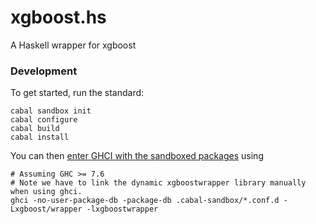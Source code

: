 # xgboost.hs

A Haskell wrapper for xgboost

### Development

To get started, run the standard:

```
cabal sandbox init
cabal configure
cabal build
cabal install
```

You can then [enter GHCI with the sandboxed packages](http://stackoverflow.com/questions/17014270/how-can-i-use-ghci-with-the-new-cabal-1-17-sandboxes) using

```
# Assuming GHC >= 7.6
# Note we have to link the dynamic xgboostwrapper library manually when using ghci.
ghci -no-user-package-db -package-db .cabal-sandbox/*.conf.d -Lxgboost/wrapper -lxgboostwrapper
```
